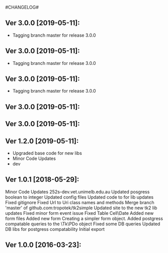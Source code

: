 
#CHANGELOG#

Ver 3.0.0 [2019-05-11]:
-------------------------------
  - Tagging branch master for release 3.0.0


Ver 3.0.0 [2019-05-11]:
-------------------------------
  - Tagging branch master for release 3.0.0


Ver 3.0.0 [2019-05-11]:
-------------------------------
  - Tagging branch master for release 3.0.0


Ver 3.0.0 [2019-05-11]:
-------------------------------


Ver 3.0.0 [2019-05-11]:
-------------------------------


Ver 1.2.0 [2019-05-11]:
-------------------------------
  - Upgraded base code for new libs
  - Minor Code Updates
  - dev


Ver 1.0.1 [2018-05-29]:
-------------------------------
Minor Code Updates
252s-dev.vet.unimelb.edu.au
Updated posgress boolean to integer
Updated config files
Updated code to for lib updates
Fixed gitignore
Fixed Url to Uri class names and methods
Merge branch 'master' of github.com:tropotek/tk2simple
Updated site to the new tk2 lib updates
Fixed minor form event issue
Fixed Table Cell\Date
Added new form files
Added new form
Creating a simpler form object.
Added postgress compatable queries to the \Tk\PDo object
Fixed some DB queries
Updated DB libs for postgress compatability
Initial export


Ver 1.0.0 [2016-03-23]:
-------------------------------

